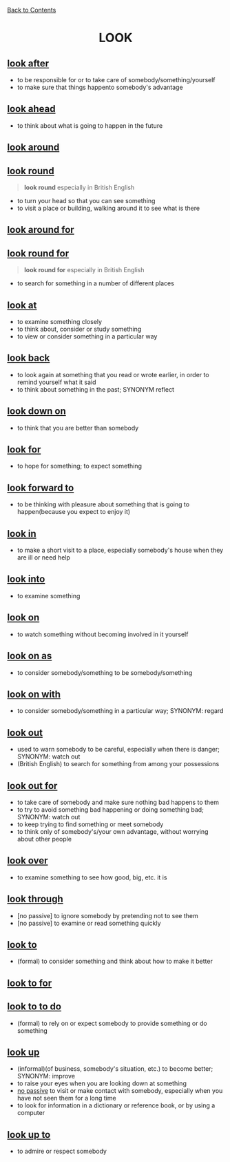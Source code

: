 ﻿[Back to Contents](../README.md)


<h1 style="text-align: center;">LOOK</h1>


## [look after](https://www.oxfordlearnersdictionaries.com/definition/english/look-after)
- to be responsible for or to take care of somebody/something/yourself
- to make sure that things happento somebody's advantage

## [look ahead](https://www.oxfordlearnersdictionaries.com/definition/english/look-ahead)
- to think about what is going to happen in the future

## [look around](https://www.oxfordlearnersdictionaries.com/definition/english/look-around)
## [look round](https://www.oxfordlearnersdictionaries.com/definition/english/look-round)
> **look round** especially in British English
- to turn your head so that you can see something
- to visit a place or building, walking around it to see what is there

## [look around for](https://www.oxfordlearnersdictionaries.com/definition/english/look-around-for)
## [look round for](https://www.oxfordlearnersdictionaries.com/definition/english/look-round-for)
> **look round for** especially in British English
- to search for something in a number of different places

## [look at](https://www.oxfordlearnersdictionaries.com/definition/english/look-at)
- to examine something closely
- to think about, consider or study something
- to view or consider something in a particular way

## [look back](https://www.oxfordlearnersdictionaries.com/definition/english/look-back)
- to look again at something that you read or wrote earlier, in order to remind yourself what it said
- to think about something in the past; SYNONYM reflect

## [look down on](https://www.oxfordlearnersdictionaries.com/definition/english/look-down-on)
- to think that you are better than somebody

## [look for](https://www.oxfordlearnersdictionaries.com/definition/english/look-for)
- to hope for something; to expect something

## [look forward to](https://www.oxfordlearnersdictionaries.com/definition/english/look-forward-to)
- to be thinking with pleasure about something that is going to happen(because you expect to enjoy it)

## [look in](https://www.oxfordlearnersdictionaries.com/definition/english/look-in_1)
- to make a short visit to a place, especially somebody's house when they are ill or need help

## [look into](https://www.oxfordlearnersdictionaries.com/definition/english/look-into)
- to examine something

## [look on](https://www.oxfordlearnersdictionaries.com/definition/english/look-on)
- to watch something without becoming involved in it yourself

## [look on as](https://www.oxfordlearnersdictionaries.com/definition/english/look-on-as)
- to consider somebody/something to be somebody/something

## [look on with](https://www.oxfordlearnersdictionaries.com/definition/english/look-on-with)
- to consider somebody/something in a particular way; SYNONYM: regard

## [look out](https://www.oxfordlearnersdictionaries.com/definition/english/look-out)
- used to warn somebody to be careful, especially when there is danger; SYNONYM: watch out
- (British English) to search for something from among your possessions

## [look out for](https://www.oxfordlearnersdictionaries.com/definition/english/look-out-for)
- to take care of somebody and make sure nothing bad happens to them
- to try to avoid something bad happening or doing something bad; SYNONYM: watch out
- to keep trying to find something or meet somebody
- to think only of somebody's/your own advantage, without worrying about other people

## [look over](https://www.oxfordlearnersdictionaries.com/definition/english/look-over)
- to examine something to see how good, big, etc. it is

## [look through](https://www.oxfordlearnersdictionaries.com/definition/english/look-through)
- [no passive] to ignore somebody by pretending not to see them
- [no passive] to examine or read something quickly

## [look to](https://www.oxfordlearnersdictionaries.com/definition/english/look-to)
- (formal) to consider something and think about how to make it better

## [look to for](https://www.oxfordlearnersdictionaries.com/definition/english/look-to-for)
## [look to to do](https://www.oxfordlearnersdictionaries.com/definition/english/look-to-to-do)
- (formal) to rely on or expect somebody to provide something or do something

## [look up](https://www.oxfordlearnersdictionaries.com/definition/english/look-up)
- (informal)(of business, somebody's situation, etc.) to become better; SYNONYM: improve
- to raise your eyes when you are looking down at something
- [no passive](informal) to visit or make contact with somebody, especially when you have not seen them for a long time
- to look for information in a dictionary or reference book, or by using a computer

## [look up to](https://www.oxfordlearnersdictionaries.com/definition/english/look-up-to)
- to admire or respect somebody
